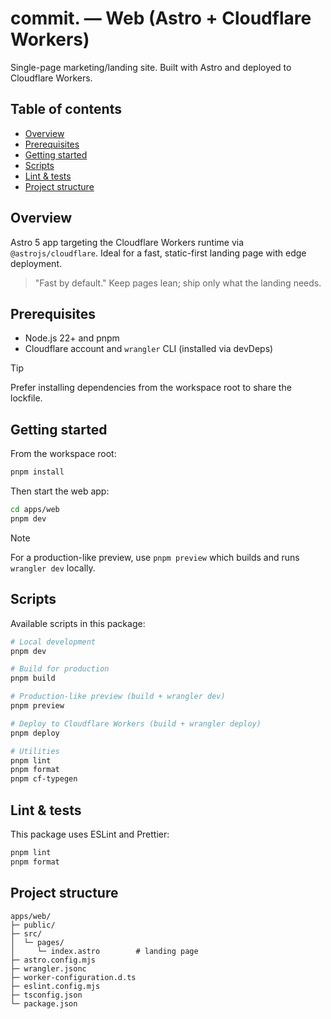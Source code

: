 # commit. — Web (Astro + Cloudflare Workers)

Single-page marketing/landing site. Built with Astro and deployed to Cloudflare Workers.

## Table of contents

<!-- mtoc-start -->

- [Overview](#overview)
- [Prerequisites](#prerequisites)
- [Getting started](#getting-started)
- [Scripts](#scripts)
- [Lint & tests](#lint--tests)
- [Project structure](#project-structure)

<!-- mtoc-end -->

## Overview

Astro 5 app targeting the Cloudflare Workers runtime via `@astrojs/cloudflare`. Ideal for a fast, static-first landing page with edge deployment.

> "Fast by default." Keep pages lean; ship only what the landing needs.

## Prerequisites

- Node.js 22+ and pnpm
- Cloudflare account and `wrangler` CLI (installed via devDeps)

> [!TIP]
> Prefer installing dependencies from the workspace root to share the lockfile.

## Getting started

From the workspace root:

```bash
pnpm install
```

Then start the web app:

```bash
cd apps/web
pnpm dev
```

> [!NOTE]
> For a production-like preview, use `pnpm preview` which builds and runs `wrangler dev` locally.

## Scripts

Available scripts in this package:

```bash
# Local development
pnpm dev

# Build for production
pnpm build

# Production-like preview (build + wrangler dev)
pnpm preview

# Deploy to Cloudflare Workers (build + wrangler deploy)
pnpm deploy

# Utilities
pnpm lint
pnpm format
pnpm cf-typegen
```

## Lint & tests

This package uses ESLint and Prettier:

```bash
pnpm lint
pnpm format
```

## Project structure

    apps/web/
    ├─ public/
    ├─ src/
    │  └─ pages/
    │     └─ index.astro        # landing page
    ├─ astro.config.mjs
    ├─ wrangler.jsonc
    ├─ worker-configuration.d.ts
    ├─ eslint.config.mjs
    ├─ tsconfig.json
    └─ package.json
